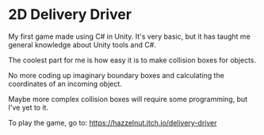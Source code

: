 # 2D Delivery Driver 

My first game made using C# in Unity. 
It's very basic, but it has taught me general knowledge about Unity tools
and C#.

The coolest part for me is how easy it is to make collision boxes for objects.

No more coding up imaginary boundary boxes and calculating the coordinates of
an incoming object.

Maybe more complex collision boxes will require some programming, but I've yet to it.


To play the game, go to: https://hazzelnut.itch.io/delivery-driver
